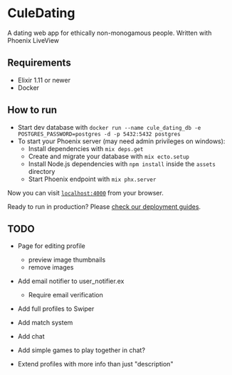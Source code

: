 # CuleDating

A dating web app for ethically non-monogamous people. Written with Phoenix LiveView

## Requirements
* Elixir 1.11 or newer
* Docker

## How to run
* Start dev database with `docker run --name cule_dating_db -e POSTGRES_PASSWORD=postgres -d -p 5432:5432 postgres`
* To start your Phoenix server (may need admin privileges on windows):
  * Install dependencies with `mix deps.get`
  * Create and migrate your database with `mix ecto.setup`
  * Install Node.js dependencies with `npm install` inside the `assets` directory
  * Start Phoenix endpoint with `mix phx.server`

Now you can visit [`localhost:4000`](http://localhost:4000) from your browser.

Ready to run in production? Please [check our deployment guides](https://hexdocs.pm/phoenix/deployment.html).


## TODO
* Page for editing profile
  * preview image thumbnails
  * remove images

* Add email notifier to user_notifier.ex
  * Require email verification

* Add full profiles to Swiper

* Add match system

* Add chat

* Add simple games to play together in chat?

* Extend profiles with more info than just "description"
